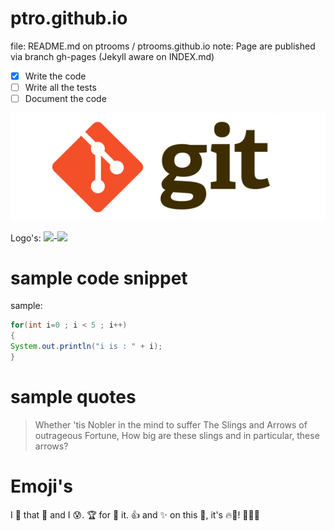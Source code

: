 # ptro.github.io
file: README.md on  ptrooms / ptrooms.github.io 
note: Page are published via branch gh-pages (Jekyll aware on INDEX.md)

- [X] Write the code
- [ ] Write all the tests
- [ ] Document the code

![alttext](assets/images/Git_logo.png)

Logo's: <img src="https://github.com/ptrooms/ptrooms.github.io/blob/gh-pages/assets/images/ptro_680x478.jpg" height="100">-<img src="https://github.com/ptrooms/ptrooms.github.io/blob/gh-pages/assets/images/hcclogo.png" height="100">

# sample code snippet
sample:
```java
for(int i=0 ; i < 5 ; i++)
{
System.out.println("i is : " + i);
}
```
# sample quotes
> Whether 'tis Nobler in the mind to suffer
> The Slings and Arrows of outrageous Fortune, 
How big are these slings and in particular, these arrows?


# Emoji's
I :eyes: that :bug: and I :cold_sweat:.
:trophy: for :microscope: it.
:+1: and :sparkles: on this :ship:, it's :fire::poop:!
:clap::tada::panda_face:
